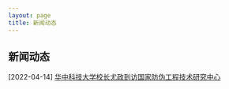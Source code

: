 ```yaml
---
layout: page
title: 新闻动态
---
```

<!--
 * @Author: Conghao Wong
 * @Date: 2023-03-08 19:13:03
 * @LastEditors: Conghao Wong
 * @LastEditTime: 2023-03-12 10:47:59
 * @Description: file content
 * @Github: https://cocoon2wong.github.io
 * Copyright 2023 Conghao Wong, All Rights Reserved.
-->

## 新闻动态

[2022-04-14] [华中科技大学校长尤政到访国家防伪工程技术研究中心](/news/2022-04-14)
